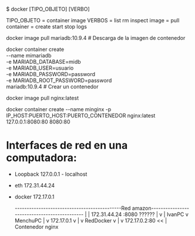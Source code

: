 $ docker [TIPO_OBJETO] [VERBO] <args>

TIPO_OBJETO = container image
VERBOS = list rm inspect 
    image = pull 
    container = create start stop logs

docker image     pull   mariadb:10.9.4      # Descarga de la imagen de contenedor

docker container create \
        --name mimariadb \
        -e MARIADB_DATABASE=midb \
        -e MARIADB_USER=usuario \
        -e MARIADB_PASSWORD=password \
        -e MARIADB_ROOT_PASSWORD=password \
        mariadb:10.9.4           # Crear un contenedor

docker image pull nginx:latest

docker container create --name minginx -p IP_HOST:PUERTO_HOST:PUERTO_CONTENEDOR nginx:latest
                                          127.0.0.1:8080:80
                                          8080:80

# Interfaces de red en una computadora:

- Loopback  127.0.0.1    - localhost
- eth       172.31.44.24
- docker    172.17.0.1


    ---------------------------------------------Red amazon---------------------------------------------
    |                                                               |
    172.31.44.24 :8080                                            ??????
    |               v                                                |
    IvanPC          v                                                MenchuPC
    |               v
    172.17.0.1      v
    |               v
    RedDocker       v
    |               v
    172.17.0.2:80  <<
    | 
    Contenedor nginx